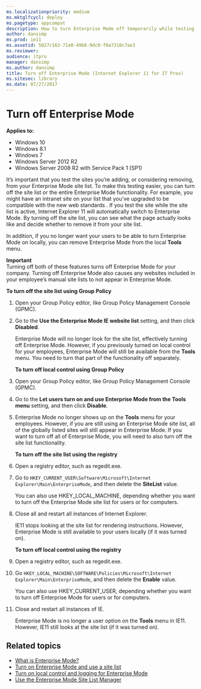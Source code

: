 ```yaml
---
ms.localizationpriority: medium
ms.mktglfcycl: deploy
ms.pagetype: appcompat
description: How to turn Enterprise Mode off temporarily while testing websites and how to turn it off completely if you no longer want to to use it.
author: dansimp
ms.prod: ie11
ms.assetid: 5027c163-71e0-49b8-9dc0-f0a7310c7ae3
ms.reviewer:
audience: itpro
manager: dansimp
ms.author: dansimp
title: Turn off Enterprise Mode (Internet Explorer 11 for IT Pros)
ms.sitesec: library
ms.date: 07/27/2017
---
```



# Turn off Enterprise Mode

**Applies to:**

-   Windows 10
-   Windows 8.1
-   Windows 7
-   Windows Server 2012 R2
-   Windows Server 2008 R2 with Service Pack 1 (SP1)

It’s important that you test the sites you’re adding, or considering removing, from your Enterprise Mode site list. To make this testing easier, you can turn off the site list or the entire Enterprise Mode functionality. For example, you might have an intranet site on your list that you’ve upgraded to be compatible with the new web standards . If you test the site while the site list is active, Internet Explorer 11 will automatically switch to Enterprise Mode. By turning off the site list, you can see what the page actually looks like and decide whether to remove it from your site list.

In addition, if you no longer want your users to be able to turn Enterprise Mode on locally, you can remove Enterprise Mode from the local **Tools** menu.

**Important**<br>
Turning off both of these features turns off Enterprise Mode for your company. Turning off Enterprise Mode also causes any websites included in your employee’s manual site lists to not appear in Enterprise Mode.

  **To turn off the site list using Group Policy**

1. Open your Group Policy editor, like Group Policy Management Console (GPMC).

2. Go to the **Use the Enterprise Mode IE website list** setting, and then click **Disabled**.<p>
   Enterprise Mode will no longer look for the site list, effectively turning off Enterprise Mode. However, if you previously turned on local control for your employees, Enterprise Mode will still be available from the **Tools** menu. You need to turn that part of the functionality off separately.

   **To turn off local control using Group Policy**

3. Open your Group Policy editor, like Group Policy Management Console (GPMC).

4. Go to the **Let users turn on and use Enterprise Mode from the Tools menu** setting, and then click **Disable**.

5. Enterprise Mode no longer shows up on the **Tools** menu for your employees. However, if you are still using an Enterprise Mode site list, all of the globally listed sites will still appear in Enterprise Mode. If you want to turn off all of Enterprise Mode, you will need to also turn off the site list functionality.

   **To turn off the site list using the registry**

6. Open a registry editor, such as regedit.exe.

7. Go to `HKEY_CURRENT_USER\Software\Microsoft\Internet Explorer\Main\EnterpriseMode`, and then delete the **SiteList** value.<p>
   You can also use HKEY_LOCAL_MACHINE, depending whether you want to turn off the Enterprise Mode site list for users or for computers.

8. Close all and restart all instances of Internet Explorer.<p>
   IE11 stops looking at the site list for rendering instructions. However, Enterprise Mode is still available to your users locally (if it was turned on).

   **To turn off local control using the registry**

9. Open a registry editor, such as regedit.exe.

10. Go `HKEY_LOCAL_MACHINE\SOFTWARE\Policies\Microsoft\Internet Explorer\Main\EnterpriseMode`, and then delete the **Enable** value.<p>
    You can also use HKEY_CURRENT_USER, depending whether you want to turn off Enterprise Mode for users or for computers.

11. Close and restart all instances of IE.<p>
    Enterprise Mode is no longer a user option on the **Tools** menu in IE11. However, IE11 still looks at the site list (if it was turned on).

## Related topics
- [What is Enterprise Mode?](what-is-enterprise-mode.md)
- [Turn on Enterprise Mode and use a site list](turn-on-enterprise-mode-and-use-a-site-list.md)
- [Turn on local control and logging for Enterprise Mode](turn-on-local-control-and-logging-for-enterprise-mode.md)
- [Use the Enterprise Mode Site List Manager](use-the-enterprise-mode-site-list-manager.md)






